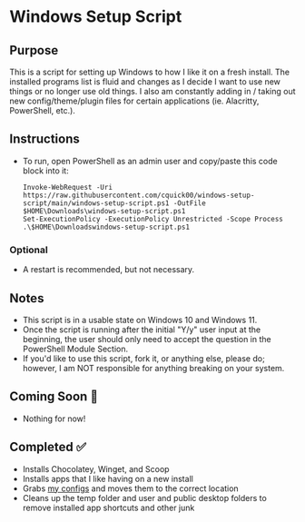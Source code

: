 # Windows Setup Script

## Purpose

This is a script for setting up Windows to how I like it on a fresh install. The installed programs list is fluid and changes as I decide I want to use new things or no longer use old things. I also am constantly adding in / taking out new config/theme/plugin files for certain applications (ie. Alacritty, PowerShell, etc.).

## Instructions

- To run, open PowerShell as an admin user and copy/paste this code block into it:

  ```
  Invoke-WebRequest -Uri https://raw.githubusercontent.com/cquick00/windows-setup-script/main/windows-setup-script.ps1 -OutFile $HOME\Downloads\windows-setup-script.ps1
  Set-ExecutionPolicy -ExecutionPolicy Unrestricted -Scope Process
  .\$HOME\Downloadswindows-setup-script.ps1
  ```

### Optional

- A restart is recommended, but not necessary.

## Notes

- This script is in a usable state on Windows 10 and Windows 11.
- Once the script is running after the initial "Y/y" user input at the beginning, the user should only need to accept the question in the PowerShell Module Section.
- If you'd like to use this script, fork it, or anything else, please do; however, I am NOT responsible for anything breaking on your system.

## Coming Soon :construction:

- Nothing for now!

## Completed :white_check_mark:

- Installs Chocolatey, Winget, and Scoop
- Installs apps that I like having on a new install
- Grabs [my configs](https://github.com/cquick00/windows-config-files) and moves them to the correct location
- Cleans up the temp folder and user and public desktop folders to remove installed app shortcuts and other junk
